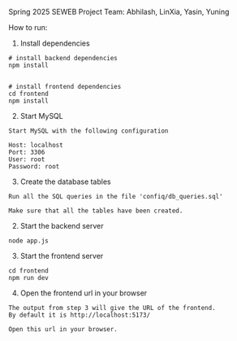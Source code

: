 Spring 2025 SEWEB Project
Team: Abhilash, LinXia, Yasin, Yuning



How to run:


1. Install dependencies
```
# install backend dependencies
npm install


# install frontend dependencies
cd frontend
npm install
```

2. Start MySQL
```
Start MySQL with the following configuration

Host: localhost
Port: 3306
User: root
Password: root
```



3. Create the database tables
```
Run all the SQL queries in the file 'confiq/db_queries.sql'

Make sure that all the tables have been created.
```


2. Start the backend server
```
node app.js
```


3. Start the frontend server
```
cd frontend
npm run dev
```


4. Open the frontend url in your browser
```
The output from step 3 will give the URL of the frontend.
By default it is http://localhost:5173/

Open this url in your browser.
```